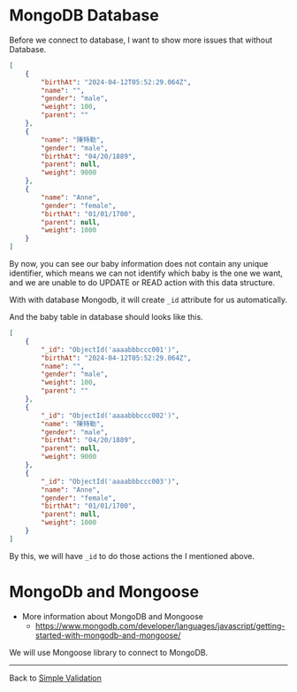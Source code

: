 # MongoDB Database

Before we connect to database, I want to show more issues that without Database.

```json
[
    {
        "birthAt": "2024-04-12T05:52:29.064Z",
        "name": "",
        "gender": "male",
        "weight": 100,
        "parent": ""
    },
    {
        "name": "陳特勒",
        "gender": "male",
        "birthAt": "04/20/1889",
        "parent": null,
        "weight": 9000
    },
    {
        "name": "Anne",
        "gender": "female",
        "birthAt": "01/01/1700",
        "parent": null,
        "weight": 1000
    }
]
```

By now, you can see our baby information does not contain any unique identifier, which means we can not identify which baby is the one we want, and we are unable to do UPDATE or READ action with this data structure.

With with database Mongodb, it will create `_id` attribute for us automatically.

And the baby table in database should looks like this.

```json
[
    {
        "_id": "ObjectId('aaaabbbccc001')",
        "birthAt": "2024-04-12T05:52:29.064Z",
        "name": "",
        "gender": "male",
        "weight": 100,
        "parent": ""
    },
    {
        "_id": "ObjectId('aaaabbbccc002')",
        "name": "陳特勒",
        "gender": "male",
        "birthAt": "04/20/1889",
        "parent": null,
        "weight": 9000
    },
    {
        "_id": "ObjectId('aaaabbbccc003')",
        "name": "Anne",
        "gender": "female",
        "birthAt": "01/01/1700",
        "parent": null,
        "weight": 1000
    }
]
```

By this, we will have `_id` to do those actions the I mentioned above.

# MongoDb and Mongoose

* More information about MongoDB and Mongoose
  * https://www.mongodb.com/developer/languages/javascript/getting-started-with-mongodb-and-mongoose/

We will use Mongoose library to connect to MongoDB.


---

Back to [Simple Validation](./002_simple_validation.md)
